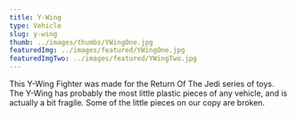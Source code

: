 ```yaml
---
title: Y-Wing
type: Vehicle
slug: y-wing
thumb: ../images/thumbs/YWingOne.jpg
featuredImg: ../images/featured/YWingOne.jpg
featuredImgTwo: ../images/featured/YWingTwo.jpg
---
```


This Y-Wing Fighter was made for the Return Of The Jedi series of toys. The Y-Wing has probably the most little plastic pieces of any vehicle, and is actually a bit fragile. Some of the little pieces on our copy are broken.

